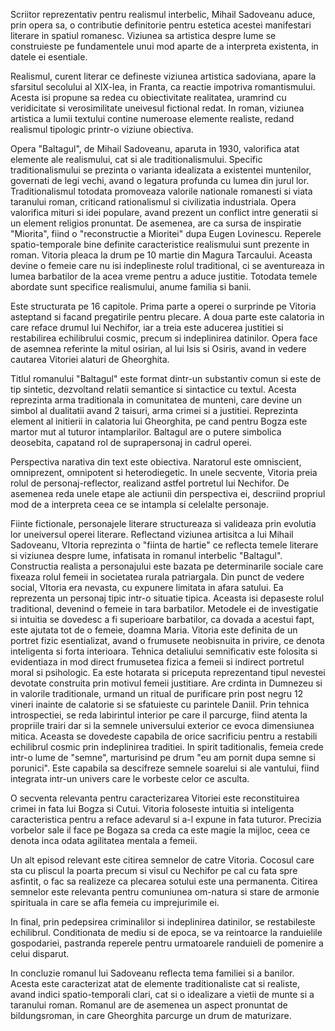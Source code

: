 Scriitor reprezentativ pentru realismul interbelic, Mihail Sadoveanu aduce, prin opera sa, o contributie definitorie pentru estetica acestei manifestari literare in spatiul romanesc. Viziunea sa artistica despre lume se construieste pe fundamentele unui mod aparte de a interpreta existenta, in datele ei esentiale.

Realismul, curent literar ce defineste viziunea artistica sadoviana, apare la sfarsitul secolului al XIX-lea, in Franta, ca reactie impotriva romantismului. Acesta isi propune sa redea cu obiectivitate realitatea, uramrind cu veridicitate si verosimilitate uneivesul fictional redat. In roman, viziunea artistica a lumii textului contine numeroase elemente realiste, redand realismul tipologic printr-o viziune obiectiva. 

Opera "Baltagul", de Mihail Sadoveanu, aparuta in 1930, valorifica atat elemente ale realismului, cat si ale traditionalismului. Specific traditionalismului se prezinta o varianta idealizata a existentei muntenilor, governati de legi vechi, avand o legatura profunda cu lumea din jurul lor. Traditionalismul totodata promoveaza valorile nationale romanesti si viata taranului roman, criticand rationalismul si civilizatia industriala. Opera valorifica mituri si idei populare, avand prezent un conflict intre generatii si un element religios pronuntat. De asemenea, are ca sursa de inspiratie "Miorita", fiind o "reconstructie a Mioritei" dupa Eugen Lovinescu. Reperele spatio-temporale bine definite caracteristice realismului sunt prezente in roman. Vitoria pleaca la drum pe 10 martie din Magura Tarcaului. Aceasta devine o femeie care nu isi indeplineste rolul traditional, ci se aventureaza in lumea barbatilor de la acea vreme pentru a aduce justitie. Totodata temele abordate sunt specifice realismului, anume familia si banii.

Este structurata pe 16 capitole. Prima parte a operei o surprinde pe Vitoria asteptand si facand pregatirile pentru plecare. A doua parte este calatoria in care reface drumul lui Nechifor, iar a treia este aducerea justitiei si restabilirea echilibrului cosmic, precum si indeplinirea datinilor. Opera face de asemnea referinte la mitul osirian, al lui Isis si Osiris, avand in vedere cautarea Vitoriei alaturi de Gheorghita.

Titlul romanului "Baltagul" este format dintr-un substantiv comun si este de tip sintetic, dezvoltand relatii semantice si sintactice cu textul. Acesta reprezinta arma traditionala in comunitatea de munteni, care devine un simbol al dualitatii avand 2 taisuri, arma crimei si a justitiei. Reprezinta element al initierii in calatoria lui Gheorghita, pe cand pentru Bogza este martor mut al tuturor intamplarilor. Baltagul are o putere simbolica deosebita, capatand rol de suprapersonaj in cadrul operei.

Perspectiva narativa din text este obiectiva. Naratorul este omniscient, omniprezent, omnipotent si heterodiegetic. In unele secvente, Vitoria preia rolul de personaj-reflector, realizand astfel portretul lui Nechifor. De asemenea reda unele etape ale actiunii din perspectiva ei, descriind propriul mod de a interpreta ceea ce se intampla si celelalte personaje.

Fiinte fictionale, personajele literare structureaza si valideaza prin evolutia lor uneiversul operei literare. Reflectand viziunea artisitca a lui Mihail Sadoveanu, VItoria reprezinta o "fiinta de hartie" ce reflecta temele literare si viziunea despre lume, infatisata in romanul interbelic "Baltagul". Constructia realista a personajului este bazata pe determinarile sociale care fixeaza rolul femeii in societatea rurala patriargala. Din punct de vedere social, VItoria era nevasta, cu expunere limitata in afara satului. Ea reprezenta un personaj tipic intr-o situatie tipica. Aceasta isi depaseste rolul traditional, devenind o femeie in tara barbatilor. Metodele ei de investigatie si intuitia se dovedesc a fi superioare barbatilor, ca dovada a acestui fapt, este ajutata tot de o femeie, doamna Maria. Vitoria este definita de un portret fizic esentializat, avand o frumusete neobisnuita in privire, ce denota inteligenta si forta interioara. Tehnica detaliului semnificativ este folosita si evidentiaza in mod direct frumusetea fizica a femeii si indirect portretul moral si psihologic. Ea este hotarata si priceputa reprezentand tipul nevestei devotate construita prin motivul femeii justitiare. Are crdinta in Dumnezeu si in valorile traditionale, urmand un ritual de purificare prin post negru 12 vineri inainte de calatorie si se sfatuieste cu parintele Daniil. Prin tehnica introspectiei, se reda labirintul interior pe care il parcurge, fiind atenta la propriile trairi dar si la semnele universului exterior ce evoca dimensiunea mitica. Aceasta se dovedeste capabila de orice sacrificiu pentru a restabili echilibrul cosmic prin indeplinirea traditiei. In spirit taditionalis, femeia crede intr-o lume de "semne", marturisind pe drum "eu am pornit dupa semne si porunici". Este capabila sa descifreze semnele soarelui si ale vantului, fiind integrata intr-un univers care le vorbeste celor ce asculta.

O secventa relevanta pentru caracterizarea Vitoriei este reconstituirea crimei in fata lui Bogza si Cutui. Vitoria foloseste intuitia si inteligenta caracteristica pentru a reface adevarul si a-l expune in fata tuturor. Precizia vorbelor sale il face pe Bogaza sa creda ca este magie la mijloc, ceea ce denota inca odata agilitatea mentala a femeii.

Un alt episod relevant este citirea semnelor de catre Vitoria. Cocosul care sta cu pliscul la poarta precum si visul cu Nechifor pe cal cu fata spre asfintit, o fac sa realizeze ca plecarea sotului este una permanenta. Citirea semnelor este relevanta pentru comuniunea om-natura si stare de armonie spirituala in care se afla femeia cu imprejurimile ei.

In final, prin pedepsirea criminalilor si indeplinirea datinilor, se restabileste echilibrul. Conditionata de mediu si de epoca, se va reintoarce la randuielile gospodariei, pastranda reperele pentru urmatoarele randuieli de pomenire a celui disparut. 

In concluzie romanul lui Sadoveanu reflecta tema familiei si a banilor. Acesta este caracterizat atat de elemente traditionaliste cat si realiste, avand indici spatio-temporali clari, cat si o idealizare a vietii de munte si a taranului roman. Romanul are de asemenea un aspect pronuntat de bildungsroman, in care Gheorghita parcurge un drum de maturizare.



